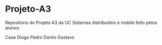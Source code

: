 # Projeto-A3
Repositorio do Projeto A3 da UC Sistemas distribuídos e mobile feito pelos alunos: 

Caue
Diogo
Pedro
Danilo
Gustavo
